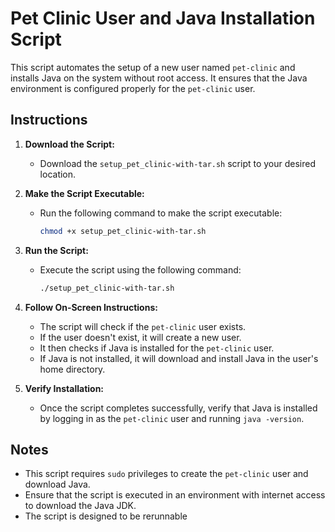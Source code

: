 # Pet Clinic User and Java Installation Script

This script automates the setup of a new user named `pet-clinic` and installs Java on the system without root access. It ensures that the Java environment is configured properly for the `pet-clinic` user.

## Instructions

1. **Download the Script:**
   - Download the `setup_pet_clinic-with-tar.sh` script to your desired location.

2. **Make the Script Executable:**
   - Run the following command to make the script executable:
     ```bash
     chmod +x setup_pet_clinic-with-tar.sh
     ```

3. **Run the Script:**
   - Execute the script using the following command:
     ```bash
     ./setup_pet_clinic-with-tar.sh
     ```

4. **Follow On-Screen Instructions:**
   - The script will check if the `pet-clinic` user exists.
   - If the user doesn't exist, it will create a new user.
   - It then checks if Java is installed for the `pet-clinic` user.
   - If Java is not installed, it will download and install Java in the user's home directory.

5. **Verify Installation:**
   - Once the script completes successfully, verify that Java is installed by logging in as the `pet-clinic` user and running `java -version`.

## Notes

- This script requires `sudo` privileges to create the `pet-clinic` user and download Java.
- Ensure that the script is executed in an environment with internet access to download the Java JDK.
- The script is designed to be rerunnable 
